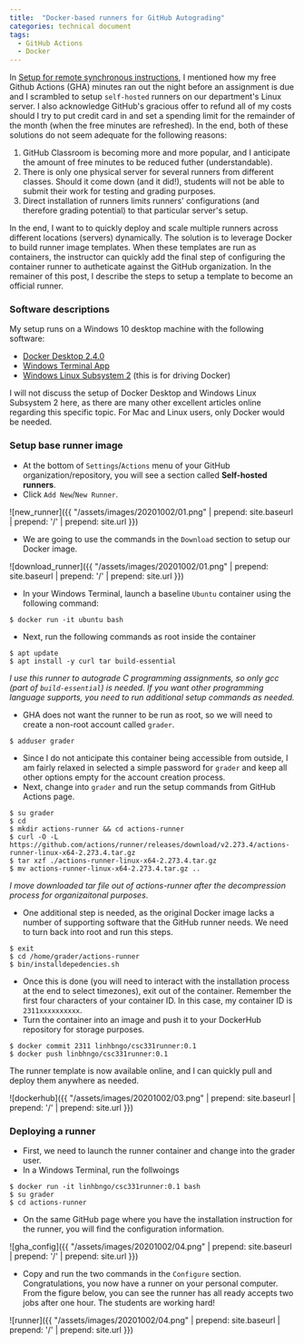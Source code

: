 ```yaml
---
title:  "Docker-based runners for GitHub Autograding"
categories: technical document
tags:
  - GitHub Actions
  - Docker
---
```


In [Setup for remote synchronous instructions](https://www.cs.wcupa.edu/lngo/technical/document/remote-instructions/), 
I mentioned how my free Github Actions (GHA) minutes ran out the night before an assignment is due and I scrambled to 
setup `self-hosted` runners on our department's Linux server. I also acknowledge GitHub's gracious offer to refund all 
of my costs should I try to put credit card in and set a spending limit for the remainder of the month (when the free 
minutes are refreshed). In the end, both of these solutions do not seem adequate for the following reasons:

1. GitHub Classroom is becoming more and more popular, and I anticipate the amount of free minutes to be reduced 
futher (understandable).  
2. There is only one physical server for several runners from different classes. Should it come down (and it did!), 
students will not be able to submit their work for testing and grading purposes. 
3. Direct installation of runners limits runners' configurations (and therefore grading potential) to that particular 
server's setup. 

In the end, I want to to quickly deploy and scale multiple runners across different locations  (servers) dynamically. 
The solution is to leverage Docker to build runner image templates. When these templates are run as containers, the 
instructor can quickly add the final step of configuring the container runner to autheticate against the GitHub 
organization. In the remainer of this post, I describe the steps to setup a template to become an official runner. 


### Software descriptions

My setup runs on a Windows 10 desktop machine with the following software:

- [Docker Desktop 2.4.0](https://hub.docker.com/editions/community/docker-ce-desktop-windows)
- [Windows Terminal App](https://www.microsoft.com/en-us/p/windows-terminal/9n0dx20hk701?activetab=pivot:overviewtab)
- [Windows Linux Subsystem 2](https://docs.microsoft.com/en-us/windows/wsl/install-win10) (this is for driving Docker)

I will not discuss the setup of Docker Desktop and Windows Linux Subsystem 2 here, as there are many other excellent 
articles online regarding this specific topic. For Mac and Linux users, only Docker would be needed.

### Setup base runner image

- At the bottom of `Settings`/`Actions` menu of your GitHub organization/repository, you will see a section 
called **Self-hosted runners**. 
- Click `Add New`/`New Runner`. 

![new_runner]({{ "/assets/images/20201002/01.png" | prepend: site.baseurl | prepend: '/' | prepend: site.url }})

- We are going to use the commands in the `Download` section to setup our Docker image. 

![download_runner]({{ "/assets/images/20201002/01.png" | prepend: site.baseurl | prepend: '/' | prepend: site.url }})

- In your Windows Terminal, launch a baseline `Ubuntu` container using the following command:

~~~
$ docker run -it ubuntu bash
~~~

- Next, run the following commands as root inside the container

~~~
$ apt update
$ apt install -y curl tar build-essential
~~~

*I use this runner to autograde C programming assignments, so only gcc (part of `build-essential`) is needed. If you 
want other programming language supports, you need to run additional setup commands as needed.*

- GHA does not want the runner to be run as root, so we will need to create a non-root account called `grader`. 

~~~
$ adduser grader
~~~

- Since I do not anticipate this container being accessible from outside, I am fairly relaxed in selected a simple 
password for `grader` and keep all other options empty for the account creation process. 
- Next, change into `grader` and run the setup commands from GitHub Actions page. 

~~~
$ su grader
$ cd
$ mkdir actions-runner && cd actions-runner
$ curl -O -L https://github.com/actions/runner/releases/download/v2.273.4/actions-runner-linux-x64-2.273.4.tar.gz
$ tar xzf ./actions-runner-linux-x64-2.273.4.tar.gz
$ mv actions-runner-linux-x64-2.273.4.tar.gz ..
~~~

*I move downloaded tar file out of actions-runner after the decompression process for organizaitonal purposes*. 

- One additional step is needed, as the original Docker image lacks a number of supporting software that the GitHub 
runner needs. We need to turn back into root and run this steps. 

~~~
$ exit
$ cd /home/grader/actions-runner
$ bin/installdepedencies.sh
~~~

- Once this is done (you will need to interact with the installation process at the end to select timezones), exit 
out of the container. Remember the first four characters of your container ID. In this case, my container ID is 
`2311xxxxxxxxxx`.
- Turn the container into an image and push it to your DockerHub repository for storage purposes. 

~~~
$ docker commit 2311 linhbngo/csc331runner:0.1
$ docker push linbhngo/csc331runner:0.1
~~~

The runner template is now available online, and I can quickly pull and deploy them anywhere as needed. 

![dockerhub]({{ "/assets/images/20201002/03.png" | prepend: site.baseurl | prepend: '/' | prepend: site.url }})

### Deploying a runner

- First, we need to launch the runner container and change into the grader user.
- In a Windows Terminal, run the follwoings

~~~
$ docker run -it linhbngo/csc331runner:0.1 bash
$ su grader
$ cd actions-runner
~~~

- On the same GitHub page where you have the installation instruction for the runner, you will find the 
configuration information. 

![gha_config]({{ "/assets/images/20201002/04.png" | prepend: site.baseurl | prepend: '/' | prepend: site.url }})

- Copy and run the two commands in the `Configure` section. Congratulations, you now have a runner on your 
personal computer. From the figure below, you can see the runner has all ready accepts two jobs after one hour. 
The students are working hard!

![runner]({{ "/assets/images/20201002/04.png" | prepend: site.baseurl | prepend: '/' | prepend: site.url }})


